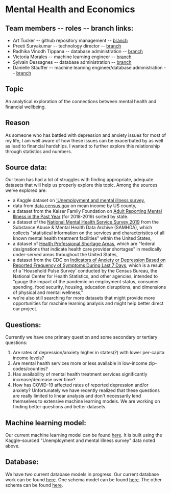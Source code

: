 # Mental Health and Economics

## Team members -- roles -- branch links:
* Art Tucker -- github repository management -- [branch](https://github.com/ArtTucker/mental_health_and_economics/tree/tucker_a_branch_01)
* Preeti Suryakumar -- technology director -- [branch](https://github.com/ArtTucker/mental_health_and_economics/tree/preeti-01)
* Radhika Vinodh Tippana -- database administration -- [branch](https://github.com/ArtTucker/mental_health_and_economics/tree/rtippana)
* Victoria Morales -- machine learning engineer -- [branch](https://github.com/ArtTucker/mental_health_and_economics/tree/morales_v_branch)
* Sylvain Dessagnes -- database administration -- [branch](https://github.com/ArtTucker/mental_health_and_economics/tree/SylvainDessagnes)
* Danielle Stauffer -- machine learning engineer/database administration -- [branch](https://github.com/ArtTucker/mental_health_and_economics/tree/Stauffer_Branch)

## Topic
An analytical exploration of the connections between mental health and financial wellbeing.

## Reason
As someone who has battled with depression and anxiety issues for most of my life, I am well aware of how these issues can be exacerbated by as well as lead to financial hardships. I wanted to further explore this relationship through statistics and numbers.

## Source data:
Our team has had a lot of struggles with finding appropriate, adequate datasets that will help us properly explore this topic. Among the sources we've explored are:
* a Kaggle dataset on ['Unemployment and mental illness survey](https://www.kaggle.com/michaelacorley/unemployment-and-mental-illness-survey),
* data from [data.census.gov](https://data.census.gov/cedsci/table?q=household%20income%20by%20county&tid=ACSST1Y2019.S1902&hidePreview=false) on mean income by US county,
* a dataset from the Kaiser Family Foundation on [Adult Reporting Mental Illness in the Past Year](https://www.kff.org/other/state-indicator/adults-reporting-any-mental-illness-in-the-past-year/?currentTimeframe=0&sortModel=%7B%22colId%22:%22Location%22,%22sort%22:%22asc%22%7D) (for 2018-2019) sorted by state.
* a dataset of the [National Mental Health Service Survey 2019](https://www.datafiles.samhsa.gov/study-dataset/national-mental-health-services-survey-2019-n-mhss-2019-ds0001-nid18959) from the Substance Abuse & Mental Health Data Archive (SAMHDA), which collects "statistical information on the services and characteristics of all known mental health treatment facilities" within the United States,
* a dataset of [Health Professional Shortage Areas](https://console.cloud.google.com/marketplace/product/hhs/health-professional-shortage-areas?project=ucbeconmentalhealth), which are "federal designations that indicate health care provider shortages" in medically under-served areas throughout the United States,
* a dataset from the CDC on [Indicators of Anxiety or Depression Based on Reported Frequency of Symptoms During Last 7 Days](https://data.cdc.gov/NCHS/Indicators-of-Anxiety-or-Depression-Based-on-Repor/8pt5-q6wp), which is a result of a 'Household Pulse Survey' conducted by the Census Bureau, the National Center for Health Statistics, and other agencies, intended to "gauge the impact of the pandemic on employment status, consumer spending, food security, housing, education disruptions, and dimensions of physical and mental wellness,"
* we're also still searching for more datasets that might provide more opportunities for machine learning analysis and might help better direct our project.

## Questions:
Currently we have one primary question and some secondary or tertiary questions:
1. Are rates of depression/anxiety higher in states(?) with lower per-capita income levels?
2. Are mental health services more or less available in low-income zip-codes/counties?
3. Has availability of mental health treatment services significantly increase/decrease over time?
4. How has COVID-19 affected rates of reported depression and/or anxiety?
Unfortunately we have recently realized that these questions are really limited to linear analysis and don't necessarily lend themselves to extensive machine learning models. We are working on finding better questions and better datasets.

## Machine learning model:
Our current machine learning model can be found [here](https://github.com/ArtTucker/mental_health_and_economics/blob/morales_v_branch/unemployement_random_forest.ipynb). It is built using the Kaggle-sourced "Unemployment and mental illness survey" data noted above.

## Database:
We have two current database models in progress. Our current database work can be found [here](https://github.com/ArtTucker/mental_health_and_economics/tree/SylvainDessagnes/Database). One schema model can be found [here](https://github.com/ArtTucker/mental_health_and_economics/blob/SylvainDessagnes/Database/Database_ERD.png?raw=true). The other schema can be found [here](https://github.com/ArtTucker/mental_health_and_economics/blob/SylvainDessagnes/Database/Funding_ERD.png?raw=true).

